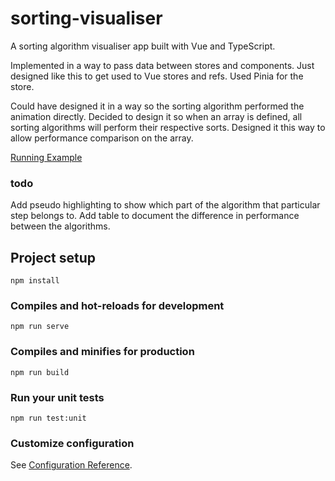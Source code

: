 # sorting-visualiser

A sorting algorithm visualiser app built with Vue and TypeScript.

Implemented in a way to pass data between stores and components.
Just designed like this to get used to Vue stores and refs.
Used Pinia for the store.

Could have designed it in a way so the sorting algorithm performed the animation directly.
Decided to design it so when an array is defined, all sorting algorithms will perform their respective sorts.
Designed it this way to allow performance comparison on the array.

[Running Example](https://graceful-pavlova-a92413.netlify.app/)

### todo

Add pseudo highlighting to show which part of the algorithm that particular step belongs to.
Add table to document the difference in performance between the algorithms.

## Project setup

```
npm install
```

### Compiles and hot-reloads for development

```
npm run serve
```

### Compiles and minifies for production

```
npm run build
```

### Run your unit tests

```
npm run test:unit
```

### Customize configuration

See [Configuration Reference](https://cli.vuejs.org/config/).
